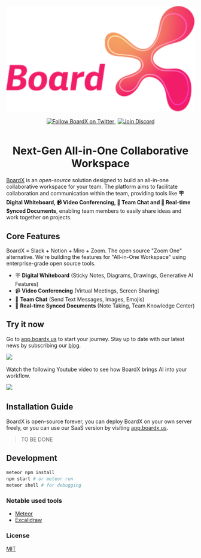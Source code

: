 <div align="center" style="display:flex;flex-direction:column;">
  <a href="https://app.boardx.us">
    <img width="540" src="./public/logo.svg" alt="BoardX Logo" />
  </a>
  <p>
    <a href="https://twitter.com/intent/follow?screen_name=boardxus" target="_blank">
      <img alt="Follow BoardX on Twitter" src="https://img.shields.io/twitter/follow/boardxus.svg?label=follow+BoardX&style=for-the-badge&logo=twitter">
    </a>
<a href="https://discord.gg/RBs5kHC8cS" target="_blank">
      <img alt="Join Discord" style="margin-left:5px;" src="https://img.shields.io/discord/1052420232704184350?style=for-the-badge&label=Join+Discord">
    </a>
  </p>
</div>

<h1 align="center">Next-Gen All-in-One Collaborative Workspace</h3>

[BoardX](https://app.boardx.us) is an _open-source_ solution designed to build an all-in-one collaborative workspace for your team. The platform aims to facilitate collaboration and communication within the team, providing tools like **🪧 Digital Whiteboard, 📹 Video Conferencing, 💬 Team Chat and 📝 Real-time Synced Documents**, enabling team members to easily share ideas and work together on projects.

## Core Features

BoardX = Slack + Notion + Miro + Zoom. The open source "Zoom One" alternative. We're building the features for "All-in-One Workspace" using enterprise-grade open source tools.

- 🪧 **Digital Whiteboard** (Sticky Notes, Diagrams, Drawings, Generative AI Features)
- 📹 **Video Conferencing** (Virtual Meetings, Screen Sharing)
- 💬 **Team Chat** (Send Text Messages, Images, Emojis)
- 📝 **Real-time Synced Documents** (Note Taking, Team Knowledge Center)

## Try it now

Go to [app.boardx.us](https://app.boardx.us) to start your journey. Stay up to date with our latest news by subscribing our [blog](https://share.boardx.us/).

<img src="https://uploads-ssl.webflow.com/63276f11bd112740c2d55d0b/63276fd289cc06129e308c13_persona.png" />

Watch the following Youtube video to see how BoardX brings AI into your workflow.

<p>
  <a href="https://www.youtube.com/watch?v=tjz6BGsKcr8" target="_blank">
<img height="300" src="https://img.youtube.com/vi/tjz6BGsKcr8/maxresdefault.jpg" />
  </a>
</p>

## Installation Guide

BoardX is open-source forever, you can deploy BoardX on your own server freely, or you can use our SaaS version by visiting [app.boardx.us](https://app.boardx.us).

> TO BE DONE

## Development

```bash
meteor npm install
npm start # or meteor run
meteor shell # for debugging
```

### Notable used tools

- [Meteor](https://www.meteor.com/)
- [Excalidraw](https://excalidraw.com/)

### License

[MIT](./LICENSE)
